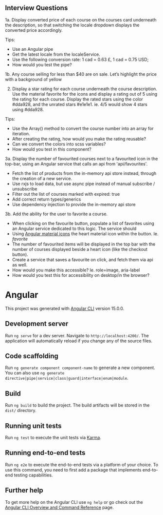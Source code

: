 ## Interview Questions

1a. Display converted price of each course on the courses card underneath the description, so that switching the locale dropdown displays the converted price accordingly.

Tips:

- Use an Angular pipe
- Get the latest locale from the localeService.
- Use the following conversion rate: 1 cad = 0.63 £, 1 cad = 0.75 USD;
- How would you test the pipe?

1b. Any course selling for less than $40 are on sale. Let’s highlight the price with a background of yellow

2. Display a star rating for each course underneath the course description. Use the material favorite for the icons and display a rating out of 5 using the rating for each course. Display the rated stars using the color #dda928, and the unrated stars #e1e1e1. ie. 4/5 would show 4 stars using #dda928.

Tips:

- Use the Array() method to convert the course number into an array for iteration.
- After creating the rating, how would you make the rating reusable?
- Can we convert the colors into scss variables?
- How would you test in this component?

3a. Display the number of favourited courses next to a favourited icon in the top-bar, using an Angular service that calls an api from 'api/favourites'.

- Fetch the list of products from the in-memory api store instead, through the creation of a new service.
- Use rxjs to load data, but use async pipe instead of manual subscribe / unsubscribe
- Filter out the list of courses marked with expired: true
- Add correct return types/generics
- Use dependency injection to provide the in-memory api store

3b. Add the ability for the user to favorite a course.

- When clicking on the favourite button, populate a list of favorites using an Angular service dedicated to this logic. The service should
- Using [Angular material icons](https://fonts.google.com/icons) the heart material icon within the button. Ie. <i class="material-icons">favorite</i>
- The number of favourited items will be displayed in the top bar with the number of courses displayed beside a heart icon (like the checkout button).
- Create a service that saves a favourite on click, and fetch them via api as well.
- How would you make this accessible? Ie. role=image, aria-label
- How would you test this for accessibility on desktop/in the browser?

# Angular

This project was generated with [Angular CLI](https://github.com/angular/angular-cli) version 15.0.0.

## Development server

Run `ng serve` for a dev server. Navigate to `http://localhost:4200/`. The application will automatically reload if you change any of the source files.

## Code scaffolding

Run `ng generate component component-name` to generate a new component. You can also use `ng generate directive|pipe|service|class|guard|interface|enum|module`.

## Build

Run `ng build` to build the project. The build artifacts will be stored in the `dist/` directory.

## Running unit tests

Run `ng test` to execute the unit tests via [Karma](https://karma-runner.github.io).

## Running end-to-end tests

Run `ng e2e` to execute the end-to-end tests via a platform of your choice. To use this command, you need to first add a package that implements end-to-end testing capabilities.

## Further help

To get more help on the Angular CLI use `ng help` or go check out the [Angular CLI Overview and Command Reference](https://angular.io/cli) page.
